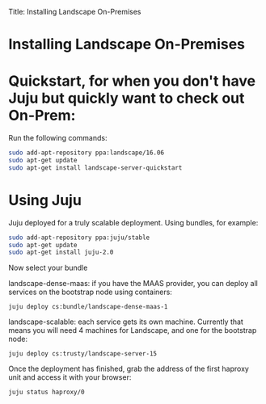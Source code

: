 Title: Installing Landscape On-Premises

# Installing Landscape On-Premises

# Quickstart, for when you don't have Juju but quickly want to check out On-Prem:

Run the following commands:

```bash
sudo add-apt-repository ppa:landscape/16.06
sudo apt-get update
sudo apt-get install landscape-server-quickstart
```
# Using Juju

Juju deployed for a truly scalable deployment. Using bundles, for example:

```bash
sudo add-apt-repository ppa:juju/stable
sudo apt-get update
sudo apt-get install juju-2.0
```

Now select your bundle 

landscape-dense-maas: if you have the MAAS provider, you can deploy all services on the bootstrap node using containers:

```
juju deploy cs:bundle/landscape-dense-maas-1

```
    
landscape-scalable: each service gets its own machine. Currently that means you will need 4 machines for Landscape, and one for the bootstrap node:

```
juju deploy cs:trusty/landscape-server-15

```

Once the deployment has finished, grab the address of the first haproxy unit and access it with your browser:

```
juju status haproxy/0
```

